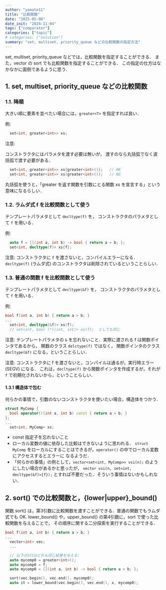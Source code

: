 ```yaml
---
author: "yamate11"
title: "比較関数"
date: "2025-05-06"
date_init: "2024-11-04"
tags: ["comparator"]
categories: ["topic"]
# categories: ["solution"]
summary: "set, multiset, priority_queue などの比較関数の指定方法"
---
```


set, multiset, priority_queue などでは，比較関数を指定することができる．
また，vector の sort でも比較関数を指定することができる．
この指定の仕方はなかなかに面倒であるように思う．

## 1. set, multiset, priority_queue などの比較関数

### 1.1. 降順

大きい順に要素を並べたい場合には，`greater<T>` を指定すれば良い．

例:

```cpp
  set<int, greater<int>> xs;
```

注意:

コンストラクタにはパラメタを渡す必要は無いが，
渡すのなら丸括弧でなく波括弧で渡す必要がある．

```cpp
  set<int, greater<int>> xs{greater<int>()};   // OK
  set<int, greater<int>> xs(greater<int>());   // NG
```

丸括弧を使うと，「greater<int> を返す関数を引数にとる関数 xs を宣言する」という
意味になるらしい．


### 1.2. ラムダ式 f を比較関数として使う

テンプレートパラメタとして `decltype(f)` を，
コンストラクタのパラメタとして `f` を用いる．

例:

```cpp
  auto f = [](int a, int b) -> bool { return a > b; };
  set<int, decltype(f)> xs{f};
```

注意: コンストラクタに `f` を渡さないと，コンパイルエラーになる．
`decltype(f)` (ラムダ式) のコンストラクタは削除されているということらしい．


### 1.3. 普通の関数 f を比較関数として使う

テンプレートパラメタとして `decltype(&f)` を，
コンストラクタのパラメタとして `f` を用いる．


例:

```cpp
bool f(int a, int b) { return a > b; }
...
  set<int, decltype(&f)> xs(f);  
  // set<int, bool (*)(int, int)> xs(f);  としても同じ
```



注意: テンプレートパラメタの `&` を忘れないこと．実際に渡される f は関数ポインタであるから，
関数のクラス `delctype(f)` ではなく，
関数ポインタのクラス `decltype(&f)` になる，ということらしい．

注意: コンストラクタに f を渡さないと，コンパイルは通るが，実行時エラー (SEGV) になる．
これは，`decltype(f)` から関数ポインタを作成するが，それが `f` で初期化されないから，ということらしい．


#### 1.3.1  構造体で包む

何らかの事情で，引数のないコンストラクタを使いたい場合，構造体をつかう．

```cpp
struct MyComp {
  bool operator()(int a, int b) const { return a > b; }
};
...
  set<int, MyComp> xs;
```

* const 指定子を忘れないこと
* ローカル変数の値に依存した比較はできないように思われる．
  `struct MyComp` をローカルにすることはできるが，`operator()` の中でローカル変数にアクセスするとエラーに
  なるようだ．
* 「何らかの事情」の例として，`vector<set<int, MyComp>> vsi(n);` のようにしたい場合があるかと思ったが，
  `vector vsi(n, set<int, decltype(&f)>{f});` とすれば不要だった．そういう事情はないかもしれない．

## 2. sort() での比較関数と，{lower|upper}_bound()

関数 sort() は，第3引数に比較関数を渡すことができる．普通の関数でもラムダ式でも OK.
lower_bound() や，upper_bound() の第4引数に，sort で使った比較関数を与えることで，
その順序に関する二分探索を実行することができる．

```cpp
bool f(int a, int b) { return a > b; }
...
  vector<int> vec;
  ...

  // 以下の3行はどれも同じ結果を与える:
  auto mycomp0 = greater<int>();
  auto mycomp0 = f;
  auto mycomp0 = [](int a, int b) -> bool { return a > b; };

  sort(vec.begin(), vec.end(), mycomp0);
  auto it = lower_bound(vec.begin(), vec.end(), x, mycomp0);
```

